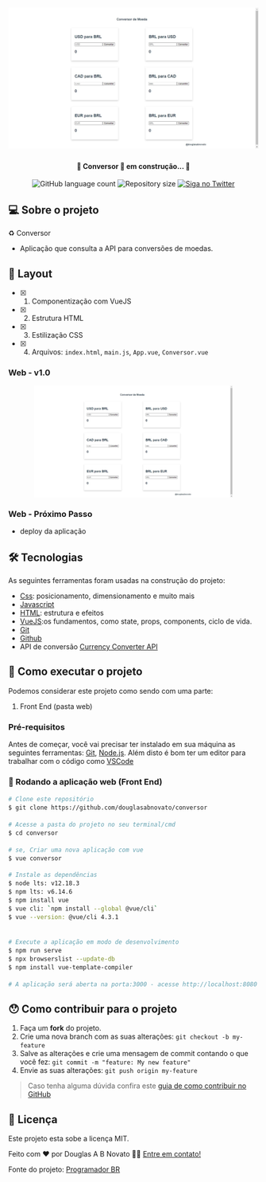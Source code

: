 <h1 align="center">
    <img alt="Conversor" title="#Conversor" src="./public/aplicacao-terminada.jpg" />
</h1>

<h4 align="center"> 
	🚧 Conversor 🚀 em construção... 🚧
</h4> 

<p align="center">
  <img alt="GitHub language count" src="https://img.shields.io/github/languages/count/douglasabnovato/conversor?color=%2304D361">
  <img alt="Repository size" src="https://img.shields.io/github/repo-size/douglasabnovato/conversor">
  <a href="https://www.twitter.com/douglasabnovato/">
    <img alt="Siga no Twitter" src="https://img.shields.io/twitter/url?url=https%3A%2F%2Fgithub.com%douglasabnovato%2Fconversor">
  </a>
</p>

## 💻 Sobre o projeto

♻️ Conversor

- Aplicação que consulta a API para conversões de moedas.
 
## 🎨 Layout

- [x] 1. Componentização com VueJS
- [x] 2. Estrutura HTML 
- [x] 3. Estilização CSS 
- [x] 4. Arquivos: `index.html`, `main.js`, `App.vue`, `Conversor.vue`

### Web - v1.0

<p align="center" style="display: flex; align-items: flex-start; justify-content: center;">
  <img alt="conversor" title="#conversor" src="./public/aplicacao-terminada.jpg" width="400px">
</p>

### Web - Próximo Passo 

- deploy da aplicação

## 🛠 Tecnologias

As seguintes ferramentas foram usadas na construção do projeto:

- [Css][css]: posicionamento, dimensionamento e muito mais
- [Javascript][javascript]
- [HTML][html]: estrutura e efeitos 
- [VueJS][vuejs]:os fundamentos, como state, props, components, ciclo de vida.
- [Git][git]
- [Github][github]    
- API de conversão [Currency Converter API](https://free.currencyconverterapi.com/)

## 🚀 Como executar o projeto

Podemos considerar este projeto como sendo com uma parte:
1. Front End (pasta web)  

### Pré-requisitos

Antes de começar, você vai precisar ter instalado em sua máquina as seguintes ferramentas:
[Git](https://git-scm.com), [Node.js][nodejs]. 
Além disto é bom ter um editor para trabalhar com o código como [VSCode][vscode]

### 🧭 Rodando a aplicação web (Front End)

```bash 
# Clone este repositório
$ git clone https://github.com/douglasabnovato/conversor

# Acesse a pasta do projeto no seu terminal/cmd
$ cd conversor 

# se, Criar uma nova aplicação com vue
$ vue conversor

# Instale as dependências
$ node lts: v12.18.3
$ npm lts: v6.14.6
$ npm install vue
$ vue cli: `npm install --global @vue/cli`  
$ vue --version: @vue/cli 4.3.1


# Execute a aplicação em modo de desenvolvimento
$ npm run serve
$ npx browserslist --update-db
$ npm install vue-template-compiler

# A aplicação será aberta na porta:3000 - acesse http://localhost:8080   

```

## 😯 Como contribuir para o projeto

1. Faça um **fork** do projeto.
2. Crie uma nova branch com as suas alterações: `git checkout -b my-feature`
3. Salve as alterações e crie uma mensagem de commit contando o que você fez: `git commit -m "feature: My new feature"`
4. Envie as suas alterações: `git push origin my-feature`
> Caso tenha alguma dúvida confira este [guia de como contribuir no GitHub](https://github.com/firstcontributions/first-contributions)


## 📝 Licença

Este projeto esta sobe a licença MIT.

Feito com ❤️ por Douglas A B Novato 👋🏽 [Entre em contato!](https://www.linkedin.com/in/douglasabnovato/)

[git]: https://git-scm.com/doc
[github]: https://docs.github.com/en
[nodejs]: https://nodejs.org/
[typescript]: https://www.typescriptlang.org/
[expo]: https://expo.io/
[reactjs]: https://reactjs.org
[vuejs]: https://vuejs.org/
[rn]: https://facebook.github.io/react-native/
[yarn]: https://yarnpkg.com/
[vscode]: https://code.visualstudio.com/
[vceditconfig]: https://marketplace.visualstudio.com/items?itemName=EditorConfig.EditorConfig
[license]: https://opensource.org/licenses/MIT
[vceslint]: https://marketplace.visualstudio.com/items?itemName=dbaeumer.vscode-eslint
[prettier]: https://marketplace.visualstudio.com/items?itemName=esbenp.prettier-vscode
[rs]: https://rocketseat.com.br 
[css]: https://developer.mozilla.org/en-US/docs/Web/CSS 
[html]: https://developer.mozilla.org/en-US/docs/Web/HTML
[javascript]: https://developer.mozilla.org/en-US/docs/Web/JavaScript 

Fonte do projeto: [Programador BR](https://www.youtube.com/watch?v=tIEa3MRBpI0)